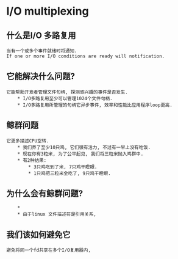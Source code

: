 # I/O multiplexing

## 什么是I/O 多路复用
```
当有一个或多个事件就绪时将通知.
If one or more I/O conditions are ready will notification.
```

## 它能解决什么问题?
```
它能帮助开发者管理文件句柄, 探测感兴趣的事件是否发生.
    * I/O多路复用至少可以管理1024个文件句柄.
    * I/O多路复用所管理的句柄它异步事件, 效率和性能比应用程序loop更高.
```

## 鲸群问题
```
它更多描述CPU空转.
    * 我们养了至少10只鸡, 它们很有活力, 不过有一早上没有吃饭.
    * 现在你有3粒米, 为了公平起见, 我们将三粒米抛入鸡群中.
    * 有2种结果:
        * 3只鸡吃到了米, 7只鸡干瞪眼.
        * 1只鸡把三粒米全吃了, 9只鸡干瞪眼.
```

## 为什么会有鲸群问题?
```
    * 
    * 由于linux 文件描述符是引用关系,
```

## 我们该如何避免它
```
避免将同一个fd共享在多个I/O复用器内,
```
